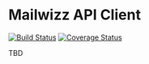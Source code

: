 Mailwizz API Client
===================

[![Build Status](https://travis-ci.org/applicazza/mailwizz-api-client.svg?branch=master)](https://travis-ci.org/applicazza/mailwizz-api-client) [![Coverage Status](https://coveralls.io/repos/github/applicazza/mailwizz-api-client/badge.svg?branch=master)](https://coveralls.io/github/applicazza/mailwizz-api-client?branch=master)

TBD